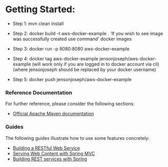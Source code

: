 # Getting Started:
* Step 1: mvn clean install
* Step 2: docker build -t aws-docker-example .
        'If you wish to see image was successfully created use command'
        docker images
* Step 3: docker run -p 8080:8080 aws-docker-example

* Step 4: docker tag aws-docker-example jensonjoseph/aws-docker-example
          (will work only if you are logged in to docker account via cli)
          (where jensonjoseph should be replaced by your docker username)
* Step 5: docker push jensonjoseph/aws-docker-example

 

### Reference Documentation
For further reference, please consider the following sections:

* [Official Apache Maven documentation](https://maven.apache.org/guides/index.html)

### Guides
The following guides illustrate how to use some features concretely:

* [Building a RESTful Web Service](https://spring.io/guides/gs/rest-service/)
* [Serving Web Content with Spring MVC](https://spring.io/guides/gs/serving-web-content/)
* [Building REST services with Spring](httpdqds://spring.io/guides/tutorials/bookmarks/)
